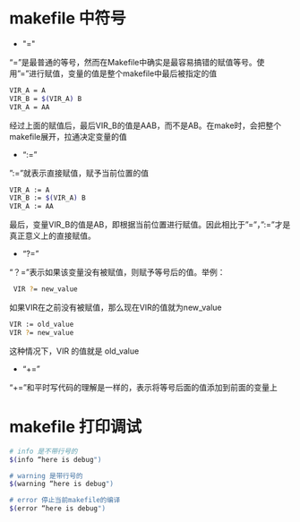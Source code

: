 # makefile 中符号


- "="

“=”是最普通的等号，然而在Makefile中确实是最容易搞错的赋值等号。使用”=”进行赋值，变量的值是整个makefile中最后被指定的值

```sh
VIR_A = A
VIR_B = $(VIR_A) B
VIR_A = AA
```

经过上面的赋值后，最后VIR_B的值是AAB，而不是AB。在make时，会把整个makefile展开，拉通决定变量的值

- “:=”

”:=”就表示直接赋值，赋予当前位置的值

```sh
VIR_A := A
VIR_B := $(VIR_A) B
VIR_A := AA
```

最后，变量VIR_B的值是AB，即根据当前位置进行赋值。因此相比于”=”，”:=”才是真正意义上的直接赋值。

- “?=”
 
“？=”表示如果该变量没有被赋值，则赋予等号后的值。举例：

```sh
 VIR ?= new_value
```

如果VIR在之前没有被赋值，那么现在VIR的值就为new_value

```sh
VIR := old_value
VIR ?= new_value
```

这种情况下，VIR 的值就是 old_value

- “+=”

“+=”和平时写代码的理解是一样的，表示将等号后面的值添加到前面的变量上

# makefile 打印调试

```sh
# info 是不带行号的
$(info “here is debug")

# warning 是带行号的
$(warning “here is debug")

# error 停止当前makefile的编译
$(error “here is debug")
```



